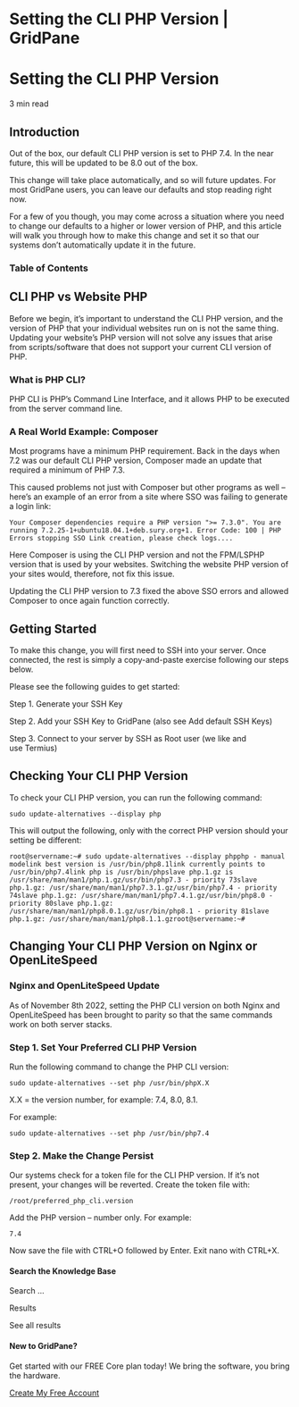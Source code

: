 # Setting the CLI PHP Version | GridPane

# Setting the CLI PHP Version

 

3 min read 

## Introduction

Out of the box, our default CLI PHP version is set to PHP 7.4. In the near future, this will be updated to be 8.0 out of the box.

This change will take place automatically, and so will future updates. For most GridPane users, you can leave our defaults and stop reading right now.

For a few of you though, you may come across a situation where you need to change our defaults to a higher or lower version of PHP, and this article will walk you through how to make this change and set it so that our systems don’t automatically update it in the future.

### Table of Contents

 

## CLI PHP vs Website PHP

Before we begin, it’s important to understand the CLI PHP version, and the version of PHP that your individual websites run on is not the same thing. Updating your website’s PHP version will not solve any issues that arise from scripts/software that does not support your current CLI version of PHP.

### What is PHP CLI?

PHP CLI is PHP’s Command Line Interface, and it allows PHP to be executed from the server command line.

### A Real World Example: Composer

Most programs have a minimum PHP requirement. Back in the days when 7.2 was our default CLI PHP version, Composer made an update that required a minimum of PHP 7.3.

This caused problems not just with Composer but other programs as well – here’s an example of an error from a site where SSO was failing to generate a login link:

```
Your Composer dependencies require a PHP version ">= 7.3.0". You are running 7.2.25-1+ubuntu18.04.1+deb.sury.org+1. Error Code: 100 | PHP Errors stopping SSO Link creation, please check logs....
```

Here Composer is using the CLI PHP version and not the FPM/LSPHP version that is used by your websites. Switching the website PHP version of your sites would, therefore, not fix this issue.

Updating the CLI PHP version to 7.3 fixed the above SSO errors and allowed Composer to once again function correctly.

 

## Getting Started

To make this change, you will first need to SSH into your server. Once connected, the rest is simply a copy-and-paste exercise following our steps below.

Please see the following guides to get started:

 

Step 1. Generate your SSH Key

Step 2. Add your SSH Key to GridPane (also see Add default SSH Keys)

Step 3. Connect to your server by SSH as Root user (we like and use Termius)

 

## Checking Your CLI PHP Version

To check your CLI PHP version, you can run the following command:

```
sudo update-alternatives --display php
```

This will output the following, only with the correct PHP version should your setting be different:

```
root@servername:~# sudo update-alternatives --display phpphp - manual modelink best version is /usr/bin/php8.1link currently points to /usr/bin/php7.4link php is /usr/bin/phpslave php.1.gz is /usr/share/man/man1/php.1.gz/usr/bin/php7.3 - priority 73slave php.1.gz: /usr/share/man/man1/php7.3.1.gz/usr/bin/php7.4 - priority 74slave php.1.gz: /usr/share/man/man1/php7.4.1.gz/usr/bin/php8.0 - priority 80slave php.1.gz: /usr/share/man/man1/php8.0.1.gz/usr/bin/php8.1 - priority 81slave php.1.gz: /usr/share/man/man1/php8.1.1.gzroot@servername:~#
```

 

## Changing Your CLI PHP Version on Nginx or OpenLiteSpeed

 

 

### Nginx and OpenLiteSpeed Update

As of November 8th 2022, setting the PHP CLI version on both Nginx and OpenLiteSpeed has been brought to parity so that the same commands work on both server stacks.

### Step 1. Set Your Preferred CLI PHP Version

Run the following command to change the PHP CLI version:

```
sudo update-alternatives --set php /usr/bin/phpX.X
```

X.X = the version number, for example: 7.4, 8.0, 8.1.

For example:

```
sudo update-alternatives --set php /usr/bin/php7.4
```

### Step 2. Make the Change Persist

Our systems check for a token file for the CLI PHP version. If it’s not present, your changes will be reverted. Create the token file with:

```
/root/preferred_php_cli.version
```

Add the PHP version – number only. For example:

```
7.4
```

Now save the file with CTRL+O followed by Enter. Exit nano with CTRL+X.

 

 

#### Search the Knowledge Base

Search ...

 Results

See all results

#### New to GridPane?

Get started with our FREE Core plan today! We bring the software, you bring the hardware.

[Create My Free Account](https://gridpane.com/checkout/?plan=core)

